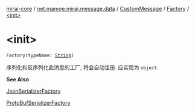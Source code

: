 [mirai-core](../../../index.md) / [net.mamoe.mirai.message.data](../../index.md) / [CustomMessage](../index.md) / [Factory](index.md) / [&lt;init&gt;](./-init-.md)

# &lt;init&gt;

`Factory(typeName: `[`String`](https://kotlinlang.org/api/latest/jvm/stdlib/kotlin/-string/index.html)`)`

序列化和反序列化此消息的工厂, 将会自动注册.
应实现为 `object`.

**See Also**

[JsonSerializerFactory](../-json-serializer-factory/index.md)

[ProtoBufSerializerFactory](../-proto-buf-serializer-factory/index.md)

